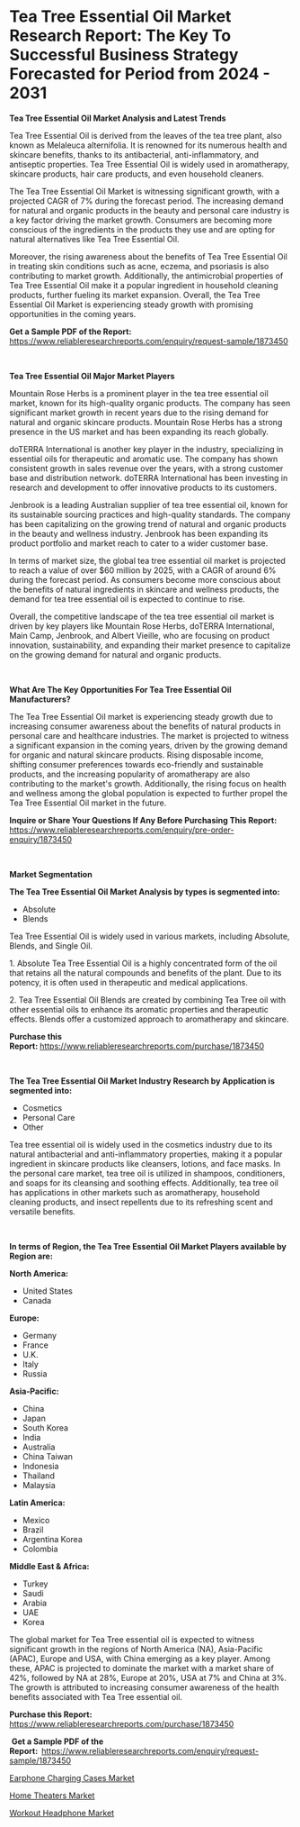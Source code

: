 <p><h1>Tea Tree Essential Oil Market Research Report: The Key To Successful Business Strategy Forecasted for Period from 2024 - 2031</h1></p><p><strong>Tea Tree Essential Oil Market Analysis and Latest Trends</strong></p>
<p><p>Tea Tree Essential Oil is derived from the leaves of the tea tree plant, also known as Melaleuca alternifolia. It is renowned for its numerous health and skincare benefits, thanks to its antibacterial, anti-inflammatory, and antiseptic properties. Tea Tree Essential Oil is widely used in aromatherapy, skincare products, hair care products, and even household cleaners.</p><p>The Tea Tree Essential Oil Market is witnessing significant growth, with a projected CAGR of 7% during the forecast period. The increasing demand for natural and organic products in the beauty and personal care industry is a key factor driving the market growth. Consumers are becoming more conscious of the ingredients in the products they use and are opting for natural alternatives like Tea Tree Essential Oil.</p><p>Moreover, the rising awareness about the benefits of Tea Tree Essential Oil in treating skin conditions such as acne, eczema, and psoriasis is also contributing to market growth. Additionally, the antimicrobial properties of Tea Tree Essential Oil make it a popular ingredient in household cleaning products, further fueling its market expansion. Overall, the Tea Tree Essential Oil Market is experiencing steady growth with promising opportunities in the coming years.</p></p>
<p><strong>Get a Sample PDF of the Report:&nbsp;</strong> <a href="https://www.reliableresearchreports.com/enquiry/request-sample/1873450">https://www.reliableresearchreports.com/enquiry/request-sample/1873450</a></p>
<p>&nbsp;</p>
<p><strong>Tea Tree Essential Oil Major Market Players</strong></p>
<p><p>Mountain Rose Herbs is a prominent player in the tea tree essential oil market, known for its high-quality organic products. The company has seen significant market growth in recent years due to the rising demand for natural and organic skincare products. Mountain Rose Herbs has a strong presence in the US market and has been expanding its reach globally.</p><p>doTERRA International is another key player in the industry, specializing in essential oils for therapeutic and aromatic use. The company has shown consistent growth in sales revenue over the years, with a strong customer base and distribution network. doTERRA International has been investing in research and development to offer innovative products to its customers.</p><p>Jenbrook is a leading Australian supplier of tea tree essential oil, known for its sustainable sourcing practices and high-quality standards. The company has been capitalizing on the growing trend of natural and organic products in the beauty and wellness industry. Jenbrook has been expanding its product portfolio and market reach to cater to a wider customer base.</p><p>In terms of market size, the global tea tree essential oil market is projected to reach a value of over $60 million by 2025, with a CAGR of around 6% during the forecast period. As consumers become more conscious about the benefits of natural ingredients in skincare and wellness products, the demand for tea tree essential oil is expected to continue to rise.</p><p>Overall, the competitive landscape of the tea tree essential oil market is driven by key players like Mountain Rose Herbs, doTERRA International, Main Camp, Jenbrook, and Albert Vieille, who are focusing on product innovation, sustainability, and expanding their market presence to capitalize on the growing demand for natural and organic products.</p></p>
<p>&nbsp;</p>
<p><strong>What Are The Key Opportunities For Tea Tree Essential Oil Manufacturers?</strong></p>
<p><p>The Tea Tree Essential Oil market is experiencing steady growth due to increasing consumer awareness about the benefits of natural products in personal care and healthcare industries. The market is projected to witness a significant expansion in the coming years, driven by the growing demand for organic and natural skincare products. Rising disposable income, shifting consumer preferences towards eco-friendly and sustainable products, and the increasing popularity of aromatherapy are also contributing to the market's growth. Additionally, the rising focus on health and wellness among the global population is expected to further propel the Tea Tree Essential Oil market in the future.</p></p>
<p><strong>Inquire or Share Your Questions If Any Before Purchasing This Report:</strong> <a href="https://www.reliableresearchreports.com/enquiry/pre-order-enquiry/1873450">https://www.reliableresearchreports.com/enquiry/pre-order-enquiry/1873450</a></p>
<p>&nbsp;</p>
<p><strong>Market Segmentation</strong></p>
<p><strong>The Tea Tree Essential Oil Market Analysis by types is segmented into:</strong></p>
<p><ul><li>Absolute</li><li>Blends</li></ul></p>
<p><p>Tea Tree Essential Oil is widely used in various markets, including Absolute, Blends, and Single Oil. </p><p>1. Absolute Tea Tree Essential Oil is a highly concentrated form of the oil that retains all the natural compounds and benefits of the plant. Due to its potency, it is often used in therapeutic and medical applications.</p><p>2. Tea Tree Essential Oil Blends are created by combining Tea Tree oil with other essential oils to enhance its aromatic properties and therapeutic effects. Blends offer a customized approach to aromatherapy and skincare.</p></p>
<p><strong>Purchase this Report:&nbsp;</strong><a href="https://www.reliableresearchreports.com/purchase/1873450">https://www.reliableresearchreports.com/purchase/1873450</a></p>
<p>&nbsp;</p>
<p><strong>The Tea Tree Essential Oil Market Industry Research by Application is segmented into:</strong></p>
<p><ul><li>Cosmetics</li><li>Personal Care</li><li>Other</li></ul></p>
<p><p>Tea tree essential oil is widely used in the cosmetics industry due to its natural antibacterial and anti-inflammatory properties, making it a popular ingredient in skincare products like cleansers, lotions, and face masks. In the personal care market, tea tree oil is utilized in shampoos, conditioners, and soaps for its cleansing and soothing effects. Additionally, tea tree oil has applications in other markets such as aromatherapy, household cleaning products, and insect repellents due to its refreshing scent and versatile benefits.</p></p>
<p>&nbsp;</p>
<p><strong>In terms of Region, the Tea Tree Essential Oil Market Players available by Region are:</strong></p>
<p>
    <p> <strong> North America: </strong>
        <ul>
            <li>United States</li>
            <li>Canada</li>
        </ul>
        </p> 
    <p> <strong> Europe: </strong>
        <ul>
            <li>Germany</li>
            <li>France</li>
            <li>U.K.</li>
            <li>Italy</li>
            <li>Russia</li>
        </ul>
        </p> 
    <p> <strong> Asia-Pacific: </strong>
        <ul>
            <li>China</li>
            <li>Japan</li>
            <li>South Korea</li>
            <li>India</li>
            <li>Australia</li>
            <li>China Taiwan</li>
            <li>Indonesia</li>
            <li>Thailand</li>
            <li>Malaysia</li>
        </ul>
        </p> 
    <p> <strong> Latin America: </strong>
        <ul>
            <li>Mexico</li>
            <li>Brazil</li>
            <li>Argentina Korea</li>
            <li>Colombia</li>
        </ul>
        </p> 
    <p> <strong> Middle East & Africa: </strong>
        <ul>
            <li>Turkey</li>
            <li>Saudi</li>
            <li>Arabia</li>
            <li>UAE</li>
            <li>Korea</li>
        </ul>
    </p>
    </p>
<p><p>The global market for Tea Tree essential oil is expected to witness significant growth in the regions of North America (NA), Asia-Pacific (APAC), Europe and USA, with China emerging as a key player. Among these, APAC is projected to dominate the market with a market share of 42%, followed by NA at 28%, Europe at 20%, USA at 7% and China at 3%. The growth is attributed to increasing consumer awareness of the health benefits associated with Tea Tree essential oil.</p></p>
<p><strong>Purchase this Report: </strong><a href="https://www.reliableresearchreports.com/purchase/1873450">https://www.reliableresearchreports.com/purchase/1873450</a></p>
<p>&nbsp;<strong>Get a Sample PDF of the Report:&nbsp;&nbsp;</strong><a href="https://www.reliableresearchreports.com/enquiry/request-sample/1873450">https://www.reliableresearchreports.com/enquiry/request-sample/1873450</a></p>
<p><strong></strong></p>
<p><p><a href="https://view.publitas.com/reportprime-1/earphone-charging-cases-market-size-share-trends-analysis-report-by-application-regional-outlook-competitive-strategies-and-segment-forecasts-2023-2030/">Earphone Charging Cases Market</a></p><p><a href="https://view.publitas.com/reportprime-1/home-theaters-market-research-report-the-key-to-successful-business-strategy-forecasted-for-period-from-2023-2030/">Home Theaters Market</a></p><p><a href="https://view.publitas.com/reportprime-1/workout-headphone-market-with-the-goal-of-estimating-the-market-size-and-future-growth-potential-of-various-market-segments-based-on-component-applications-end-user-and-region/">Workout Headphone Market</a></p></p>